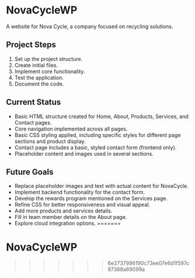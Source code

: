 # NovaCycleWP

A website for Nova Cycle, a company focused on recycling solutions.

## Project Steps

1.  Set up the project structure.
2.  Create initial files.
3.  Implement core functionality.
4.  Test the application.
5.  Document the code.

## Current Status

*   Basic HTML structure created for Home, About, Products, Services, and Contact pages.
*   Core navigation implemented across all pages.
*   Basic CSS styling applied, including specific styles for different page sections and product display.
*   Contact page includes a basic, styled contact form (frontend only).
*   Placeholder content and images used in several sections.

## Future Goals

*   Replace placeholder images and text with actual content for NovaCycle.
*   Implement backend functionality for the contact form.
*   Develop the rewards program mentioned on the Services page.
*   Refine CSS for better responsiveness and visual appeal.
*   Add more products and services details.
*   Fill in team member details on the About page.
*   Explore cloud integration options.
=======
# NovaCycleWP
>>>>>>> 6e2737996190c73ee07e6d1f597c97388a69099a
